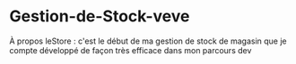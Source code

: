 # Gestion-de-Stock-veve
À propos leStore : c'est le début de ma gestion de stock de magasin que je compte développé de façon très efficace dans mon parcours dev
